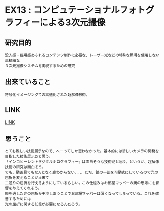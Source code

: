 
# EX13 : コンピュテーショナルフォトグラフィーによる3次元撮像

## 研究目的
    没入感・臨場感あふれるコンテンツ制作に必要な、レーザー光などの特殊な照明を使用しない高精細な  
    ３次元撮像システムを実現するための研究

## 出来ていること
    符号化イメージングでの高速化された超解像技術。  

## LINK

[LINK](https://www.nhk.or.jp/strl/open2022/tenji/13/index.html)

## 思うこと
    とても難しい技術展示なので、へーってしか思わなかった。基本的には新しいカメラの開発を目指した技術展示だと思う。  
    「インコヒーレントデジタルホログラフィー」は面白そうな技術だと思う。というか、超解像技術の研究は面白そう。  
    でも、動画見てもなんとなく鹿わからない...。ただ、鏡の一部を可動式にしているので光の屈折を変えることが出来て  
    二通りの屈折を行えるようにしているらしい。この仕組みはお部屋マッパーの鏡の思考にも影響を与えてくれそう。  
    鏡を通した光の屈折が干渉しあうことでお部屋マッパーは薄くなってしまっている。これを改善するためには  
    光の屈折に関する知識が必要になるんだろう。  

